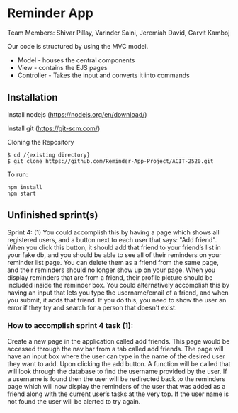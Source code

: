 # Reminder App
Team Members: Shivar Pillay, Varinder Saini, Jeremiah David, Garvit Kamboj

Our code is structured by using the MVC model. 
* Model - houses the central components
* View - contains the EJS pages
* Controller - Takes the input and converts it into commands


## Installation
Install nodejs (https://nodejs.org/en/download/)

Install git (https://git-scm.com/)

Cloning the Repository
```
$ cd /{existing directory}
$ git clone https://github.com/Reminder-App-Project/ACIT-2520.git
```

To run:
```
npm install
npm start
```

## Unfinished sprint(s)

Sprint 4: (1) You could accomplish this by having a page which shows all registered users, and a button next to each user that says: "Add friend". 
When you click this button, it should add that friend to your friend’s list in your fake db, and you should be able to see all 
of their reminders on your reminder list page. You can delete them as a friend from the same page, and their reminders should no longer 
show up on your page. When you display reminders that are from a friend, their profile picture should be included inside the reminder box. You 
could alternatively accomplish this by having an input that lets you type the username/email of a friend, and when you submit, it adds that friend. 
If you do this, you need to show the user an error if they try and search for a person that doesn't exist. 


### How to accomplish sprint 4 task (1): 
Create a new page in the application called add friends. This page would be accessed through the nav bar 
from a tab called add friends. The page will have an input box where the user can type in the name of the desired user they want to add. Upon 
clicking the add button. A function will be called that will look through the database to find the username provided by the user. If a username 
is found then the user will be redirected back to the reminders page which will now display the reminders of the user that was added as a friend 
along with the current user’s tasks at the very top. If the user name is not found the user will be alerted to try again. 
